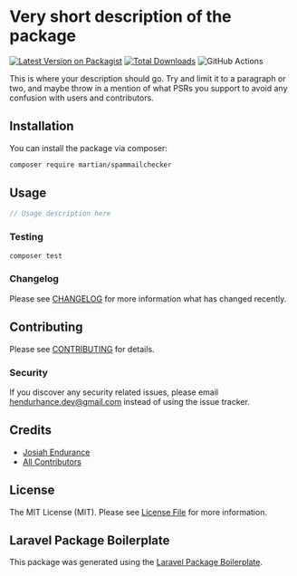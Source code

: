 # Very short description of the package

[![Latest Version on Packagist](https://img.shields.io/packagist/v/martian/spammailchecker.svg?style=flat-square)](https://packagist.org/packages/martian/spammailchecker)
[![Total Downloads](https://img.shields.io/packagist/dt/martian/spammailchecker.svg?style=flat-square)](https://packagist.org/packages/martian/spammailchecker)
![GitHub Actions](https://github.com/martian/spammailchecker/actions/workflows/main.yml/badge.svg)

This is where your description should go. Try and limit it to a paragraph or two, and maybe throw in a mention of what PSRs you support to avoid any confusion with users and contributors.

## Installation

You can install the package via composer:

```bash
composer require martian/spammailchecker
```

## Usage

```php
// Usage description here
```

### Testing

```bash
composer test
```

### Changelog

Please see [CHANGELOG](CHANGELOG.md) for more information what has changed recently.

## Contributing

Please see [CONTRIBUTING](CONTRIBUTING.md) for details.

### Security

If you discover any security related issues, please email hendurhance.dev@gmail.com instead of using the issue tracker.

## Credits

-   [Josiah Endurance](https://github.com/martian)
-   [All Contributors](../../contributors)

## License

The MIT License (MIT). Please see [License File](LICENSE.md) for more information.

## Laravel Package Boilerplate

This package was generated using the [Laravel Package Boilerplate](https://laravelpackageboilerplate.com).
